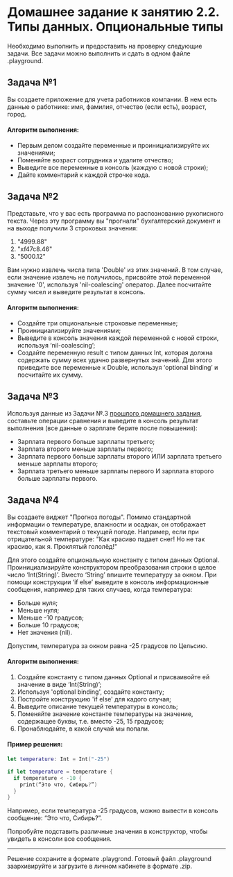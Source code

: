 # Домашнее задание к занятию 2.2. Типы данных. Опциональные типы

Необходимо выполнить и предоставить на проверку следующие задачи. Все задачи можно выполнить и сдать в одном файле .playground.

## Задача №1

Вы создаете приложение для учета работников компании. В нем есть данные о работнике: имя, фамилия, отчество (если есть), возраст, город.

#### Алгоритм выполнения:
* Первым делом создайте переменные и проинициализируйте их значениями;
* Поменяйте возраст сотрудника и удалите отчество;
* Выведите все переменные в консоль (каждую с новой строки);
* Дайте комментарий к каждой строчке кода. 

## Задача №2

Представьте, что у вас есть программа по распознованию рукописного текста. Через эту программу вы "прогнали" бухгалтерский документ и на выходе получили 3 строковых значения:
1. "4999.88"
2. "xf47c8.46"
3. "5000.12"


Вам нужно извлечь числа типа 'Double' из этих значений. В том случае, если значение извлечь не получилось, присвойте этой переменной значение '0', используя 'nil-coalescing' оператор. 
Далее посчитайте сумму чисел и выведите результат в консоль.

#### Алгоритм выполнения:
* Cоздайте три опциональные строковые переменные;
* Проинициализируйте значениями;
* Выведите в консоль значения каждой переменной с новой строки, используя ‘nil-coalescing’;
* Создайте переменную result с типом данных Int, которая должна содержать сумму всех удачно развернутых значений. Для этого приведите все переменные к Double, используя ‘optional binding’ и посчитайте их сумму.

## Задача №3

Используя данные из Задачи №.3 [прошлого домашнего задания](https://github.com/netology-code/bios-homeworks/tree/master/2.1#%D0%B7%D0%B0%D0%B4%D0%B0%D1%87%D0%B0-3), составьте операции сравнения и выведите в консоль результат выполнения (все данные о зарплате берите после повышения):

* Зарплата первого больше зарплаты третьего;
* Зарплата второго меньше зарплаты первого;
* Зарплата первого больше зарплаты второго ИЛИ зарплата третьего меньше зарплаты второго;
* Зарплата третьего меньше зарплаты первого И зарплата второго больше зарплаты первого.

## Задача №4

Вы создаете виджет "Прогноз погоды". Помимо стандартной информации о температуре, влажности и осадках, он отображает текстовый комментарий о текущей погоде. Например, если при отрицательной температуре: "Как красиво падает снег! Но не так красиво, как я. Проклятый гололёд!"

Для этого создайте опциональную константу с типом данных Optional<Int>. Проинициализируйте конструктором преобразования строки в целое число ‘Int(String)’. Вместо ‘String’ впишите температуру за окном. При помощи конструкции ‘if else’ выведите в консоль информационные сообщения, например для таких случаев, когда температура:

* Больше нуля;
* Меньше нуля;
* Меньше -10 градусов;
* Больше 10 градусов;
* Нет значения (nil).

Допустим, температура за окном равна -25 градусов по Цельсию.

#### Алгоритм выполнения:

1. Создайте константу с типом данных Optional<String> и присваивойте ей значение в виде ‘Int(String)’;
2. Используя 'optional binding', создайте константу;
3. Постройте конструкцию 'if else' для кадого случая;
4. Выведите описание текущей температуры в консоль;
5. Поменяйте значение константе температуры на значение, содержащее буквы, т.е. вместо -25, 15 градусов;
6. Пронаблюдайте, в какой случай мы попали.

#### Пример решения:

```swift
let temperature: Int = Int("-25")

if let temperature = temperature {
  if temperature < -10 {
    print(“Это что, Сибирь?”)
  }
}
``` 

Например, если температура -25 градусов, можно вывести в консоль сообщение: “Это что, Сибирь?”.

Попробуйте подставить различные значения в конструктор, чтобы увидеть в консоли все сообщения.
_______________

Решение сохраните в формате .playgrond. Готовый файл .playground заархивируйте и загрузите в личном кабинете в формате .zip.
